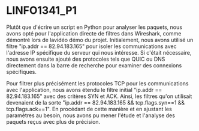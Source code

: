 # LINFO1341_P1

Plutôt que d'écrire un script en Python pour analyser les paquets, nous avons opté pour l'application directe de filtres dans Wireshark, comme démontré lors de lavidéo démo du projet. Initialement, nous avons utilisé un filtre "ip.addr == 82.94.183.165" pour isoler les communications avec l'adresse IP spécifique du serveur qui nous intéresse. Si c'était nécessaire, nous avons ensuite ajouté des protocoles tels que QUIC ou DNS directement dans la barre de recherche pour examiner des connexions spécifiques.

Pour filtrer plus précisément les protocoles TCP pour les communications avec l'application, nous avons étendu le filtre initial "ip.addr == 82.94.183.165" avec des critères SYN et ACK. Ainsi, les filtres qu'on utilisait devenaient de la sorte "ip.addr == 82.94.183.165 && tcp.flags.syn==1 && tcp.flags.ack==1". En procédant de cette manière et en ajustant les paramètres au besoin, nous avons pu mener l'étude et l'analyse des paquets reçus avec plus de précision.